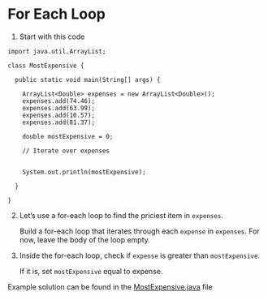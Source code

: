 # For Each Loop

1. Start with this code

```
import java.util.ArrayList;

class MostExpensive {
  
  public static void main(String[] args) {
    
    ArrayList<Double> expenses = new ArrayList<Double>();
    expenses.add(74.46);
    expenses.add(63.99);
    expenses.add(10.57);
    expenses.add(81.37);
    
    double mostExpensive = 0;
    
    // Iterate over expenses
    
    
    System.out.println(mostExpensive);
    
  }
  
}
```

2. Let’s use a for-each loop to find the priciest item in ```expenses```.

	Build a for-each loop that iterates through each ```expense``` in ```expenses```. For now, leave the body of the loop empty.

3. Inside the for-each loop, check if ```expense``` is greater than ```mostExpensive```.

	If it is, set ```mostExpensive``` equal to expense.

Example solution can be found in the [MostExpensive.java](https://github.com/upliftdev/Foundations/blob/main/7.Loops/For_Each_Loop/src/main/java/com/examples/loops/MostExpensive.java) file